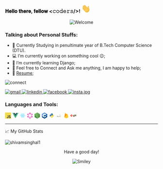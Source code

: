 <h3> 𝐇𝐞𝐥𝐥𝐨 𝐭𝐡𝐞𝐫𝐞, 𝐟𝐞𝐥𝐥𝐨𝐰 <𝚌𝚘𝚍𝚎𝚛𝚜/>! <img src="https://raw.githubusercontent.com/ABSphreak/ABSphreak/master/gifs/Hi.gif" width="30px"> </h3>

<div align="center">
<img src="https://github.com/fnky/fnky/raw/fnky/img/welcome-fire.gif" alt="Welcome" align="center" height = "15%" ; width = "20%";>
</div>

### Talking about Personal Stuffs:

- 🔭 Currently Studying in penultimate year of B.Tech Computer Science (DTU).
- 💻 I’m currently working on something cool :wink:;
- 🌱 I’m currently learning Django;
- 💬 Feel free to Connect and Ask me anything, I am happy to help;
- 📝 [Resume](https://drive.google.com/file/d/1QROZCQbCMe0acLpGJFsTPO-c-KHjcyGy/view?usp=sharing);

<img src="https://i1.wp.com/slfgchurch.com/wp-content/uploads/2019/08/lets-connect-1.png?ssl=1" alt="connect" width="15%" height="8%">

<a href="mailto:shivamsinghal1012@gmail.com"> <img src="https://1000logos.net/wp-content/uploads/2018/04/Gmail-logo-new.jpg" alt = "gmail" height="6%"  width="8%" > </a> <a href="https://www.linkedin.com/in/shivamsinghal1012"> <img src="https://logos-world.net/wp-content/uploads/2020/04/Linkedin-Logo-2011%E2%80%932019.png" alt = "linkedin" height="6%"  width="8%" margin-left="20px" > </a>  <a href="https://www.facebook.com/shivam.singla.127"> <img src="https://cdn.searchenginejournal.com/wp-content/uploads/2019/11/59760ef3-582f-4d42-a1a2-f23ad75761b7-5dc0b9e3668a7-760x400.jpeg" alt = "facebook" height="6%"  width="8%" margin-left="20px" > </a>  <a href="https://www.instagram.com/shivam_singhal.10/"> <a href="https://www.imageupload.net/image/yMYTp"><img src="https://img.imageupload.net/2020/12/05/insta.jpg" alt="insta.jpg" border="0" /></a> </a>  
  
### Languages and Tools:  

<code><img height="20" src="https://raw.githubusercontent.com/github/explore/80688e429a7d4ef2fca1e82350fe8e3517d3494d/topics/javascript/javascript.png"></code>
<code><img height="20" src="https://raw.githubusercontent.com/github/explore/80688e429a7d4ef2fca1e82350fe8e3517d3494d/topics/vue/vue.png"></code>
<code><img height="20" src="https://raw.githubusercontent.com/github/explore/80688e429a7d4ef2fca1e82350fe8e3517d3494d/topics/react/react.png"></code>
<code><img height="20" src="https://raw.githubusercontent.com/github/explore/5c058a388828bb5fde0bcafd4bc867b5bb3f26f3/topics/graphql/graphql.png"></code>
<code><img height="20" src="https://raw.githubusercontent.com/github/explore/80688e429a7d4ef2fca1e82350fe8e3517d3494d/topics/nodejs/nodejs.png"></code>
<code><img height="20" src="https://raw.githubusercontent.com/github/explore/80688e429a7d4ef2fca1e82350fe8e3517d3494d/topics/cpp/cpp.png"></code>
<code><img height="20" src="https://raw.githubusercontent.com/github/explore/80688e429a7d4ef2fca1e82350fe8e3517d3494d/topics/python/python.png"></code>
<code><img height="20" src="https://raw.githubusercontent.com/github/explore/80688e429a7d4ef2fca1e82350fe8e3517d3494d/topics/mysql/mysql.png"></code>
<code><img height="20" src="https://raw.githubusercontent.com/github/explore/80688e429a7d4ef2fca1e82350fe8e3517d3494d/topics/firebase/firebase.png"></code>
<code><img height="20" src="https://raw.githubusercontent.com/github/explore/80688e429a7d4ef2fca1e82350fe8e3517d3494d/topics/git/git.png"></code>


<hr>


📈 My GitHub Stats

<img src="https://github-readme-stats.vercel.app/api?username=shivamsinghal1&show_icons=true&theme=gotham" alt="shivamsinghal1" />

<div align="center">
<p>Have a good day!</p>
<div>
<img src="https://github.com/fnky/fnky/raw/fnky/img/smile.gif" alt="Smiley" align="center">
</div>
</div>








